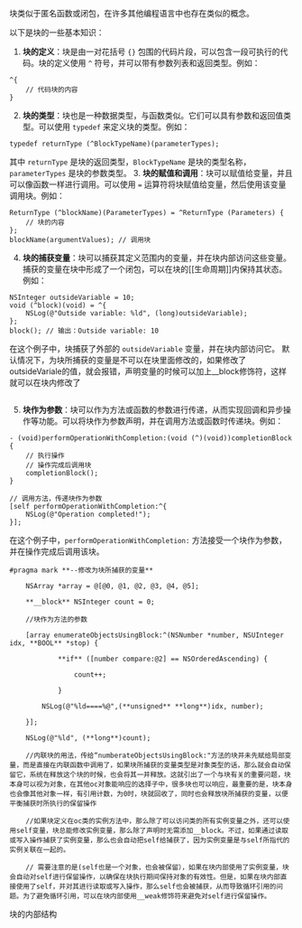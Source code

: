 块类似于匿名函数或闭包，在许多其他编程语言中也存在类似的概念。

以下是块的一些基本知识：
1. **块的定义**：块是由一对花括号 `{}` 包围的代码片段，可以包含一段可执行的代码。块的定义使用 `^` 符号，并可以带有参数列表和返回类型。例如：
```objc
^{
    // 代码块的内容
}

```
2. **块的类型**：块也是一种数据类型，与函数类似。它们可以具有参数和返回值类型。可以使用 `typedef` 来定义块的类型。例如：
```objc
typedef returnType (^BlockTypeName)(parameterTypes);

```
其中 `returnType` 是块的返回类型，`BlockTypeName` 是块的类型名称，`parameterTypes` 是块的参数类型。
3. **块的赋值和调用**：块可以赋值给变量，并且可以像函数一样进行调用。可以使用 `=` 运算符将块赋值给变量，然后使用该变量调用块。例如：
```objc
ReturnType (^blockName)(ParameterTypes) = ^ReturnType (Parameters) {
    // 块的内容
};
blockName(argumentValues); // 调用块

```
4. **块的捕获变量**：块可以捕获其定义范围内的变量，并在块内部访问这些变量。捕获的变量在块中形成了一个闭包，可以在块的[[生命周期]]内保持其状态。例如：
```objc
NSInteger outsideVariable = 10;
void (^block)(void) = ^{
    NSLog(@"Outside variable: %ld", (long)outsideVariable);
};
block(); // 输出：Outside variable: 10
```
在这个例子中，块捕获了外部的 `outsideVariable` 变量，并在块内部访问它。
默认情况下，为块所捕获的变量是不可以在块里面修改的，如果修改了outsideVariale的值，就会报错，声明变量的时候可以加上__block修饰符，这样就可以在块内修改了
```objc

```
5. **块作为参数**：块可以作为方法或函数的参数进行传递，从而实现回调和异步操作等功能。可以将块作为参数声明，并在调用方法或函数时传递块。例如：
```objc
- (void)performOperationWithCompletion:(void (^)(void))completionBlock {
    // 执行操作
    // 操作完成后调用块
    completionBlock();
}

// 调用方法，传递块作为参数
[self performOperationWithCompletion:^{
    NSLog(@"Operation completed!");
}];

```
在这个例子中，`performOperationWithCompletion:` 方法接受一个块作为参数，并在操作完成后调用该块。
```objc
#pragma mark **--修改为块所捕获的变量**

    NSArray *array = @[@0, @1, @2, @3, @4, @5];

    **__block** NSInteger count = 0;

    //块作为方法的参数

    [array enumerateObjectsUsingBlock:^(NSNumber *number, NSUInteger idx, **BOOL** *stop) {

            **if** ([number compare:@2] == NSOrderedAscending) {

                count++;

            }

        NSLog(@"%ld====%@",(**unsigned** **long**)idx, number);

    }];

    NSLog(@"%ld", (**long**)count);

    //内联块的用法，传给“numberateObjectsUsingBlock:"方法的块并未先赋给局部变量，而是直接在内联函数中调用了，如果块所捕获的变量类型是对象类型的话，那么就会自动保留它，系统在释放这个块的时候，也会将其一并释放。这就引出了一个与块有关的重要问题，块本身可以视为对象，在其他oc对象能响应的选择子中，很多块也可以响应，最重要的是，块本身也会像其他对象一样，有引用计数，为0时，块就回收了，同时也会释放块所捕获的变量，以便平衡捕获时所执行的保留操作

    //如果块定义在oc类的实例方法中，那么除了可以访问类的所有实例变量之外，还可以使用self变量，块总能修改实例变量，那么除了声明时无需添加__block。不过，如果通过读取或写入操作捕获了实例变量，那么也会自动把self给捕获了，因为实例变量是与self所指代的实例关联在一起的。

    // 需要注意的是(self也是一个对象，也会被保留），如果在块内部使用了实例变量，块会自动对self进行保留操作，以确保在块执行期间保持对象的有效性。但是，如果在块内部直接使用了self，并对其进行读取或写入操作，那么self也会被捕获，从而导致循环引用的问题。为了避免循环引用，可以在块内部使用__weak修饰符来避免对self进行保留操作。
```
块的内部结构
